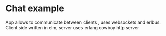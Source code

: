 Chat example
=================
App allows to communicate between clients , uses websockets and erlbus. Client side written in elm, server uses erlang cowboy http server
